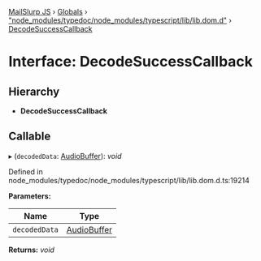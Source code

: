 [MailSlurp JS](../README.md) › [Globals](../globals.md) › ["node_modules/typedoc/node_modules/typescript/lib/lib.dom.d"](../modules/_node_modules_typedoc_node_modules_typescript_lib_lib_dom_d_.md) › [DecodeSuccessCallback](_node_modules_typedoc_node_modules_typescript_lib_lib_dom_d_.decodesuccesscallback.md)

# Interface: DecodeSuccessCallback

## Hierarchy

* **DecodeSuccessCallback**

## Callable

▸ (`decodedData`: [AudioBuffer](_node_modules_typedoc_node_modules_typescript_lib_lib_dom_d_.audiobuffer.md)): *void*

Defined in node_modules/typedoc/node_modules/typescript/lib/lib.dom.d.ts:19214

**Parameters:**

Name | Type |
------ | ------ |
`decodedData` | [AudioBuffer](_node_modules_typedoc_node_modules_typescript_lib_lib_dom_d_.audiobuffer.md) |

**Returns:** *void*
